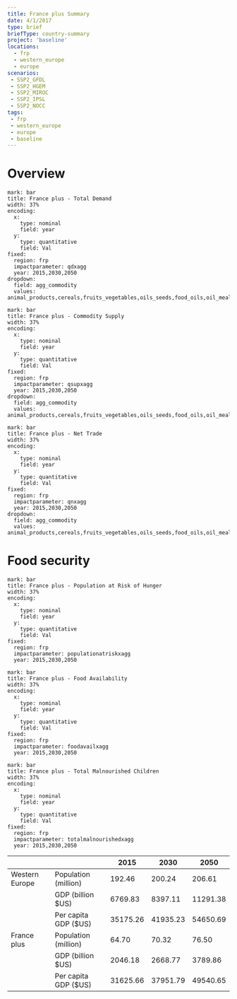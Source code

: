 ```yaml
---
title: France plus Summary
date: 4/1/2017
type: brief
briefType: country-summary
project: 'baseline'
locations:
  - frp
  - western_europe
  - europe
scenarios:
 - SSP2_GFDL
 - SSP2_HGEM
 - SSP2_MIROC
 - SSP2_IPSL
 - SSP2_NOCC
tags:
 - frp
 - western_europe
 - europe
 - baseline
---
```

# Overview 

```chart
mark: bar
title: France plus - Total Demand
width: 37%
encoding:
  x:
    type: nominal
    field: year
  y:
    type: quantitative
    field: Val
fixed:
  region: frp
  impactparameter: qdxagg
  year: 2015,2030,2050
dropdown:
  field: agg_commodity
  values: animal_products,cereals,fruits_vegetables,oils_seeds,food_oils,oil_meals,other,pulses,roots_tubers,sugar
```

```chart
mark: bar
title: France plus - Commodity Supply
width: 37%
encoding:
  x:
    type: nominal
    field: year
  y:
    type: quantitative
    field: Val
fixed:
  region: frp
  impactparameter: qsupxagg
  year: 2015,2030,2050
dropdown:
  field: agg_commodity
  values: animal_products,cereals,fruits_vegetables,oils_seeds,food_oils,oil_meals,other,pulses,roots_tubers,sugar
```

```chart
mark: bar
title: France plus - Net Trade
width: 37%
encoding:
  x:
    type: nominal
    field: year
  y:
    type: quantitative
    field: Val
fixed:
  region: frp
  impactparameter: qnxagg
  year: 2015,2030,2050
dropdown:
  field: agg_commodity
  values: animal_products,cereals,fruits_vegetables,oils_seeds,food_oils,oil_meals,other,pulses,roots_tubers,sugar
```

# Food security

```chart
mark: bar
title: France plus - Population at Risk of Hunger
width: 37%
encoding:
  x:
    type: nominal
    field: year
  y:
    type: quantitative
    field: Val
fixed:
  region: frp
  impactparameter: populationatriskxagg
  year: 2015,2030,2050
```

```chart
mark: bar
title: France plus - Food Availability
width: 37%
encoding:
  x:
    type: nominal
    field: year
  y:
    type: quantitative
    field: Val
fixed:
  region: frp
  impactparameter: foodavailxagg
  year: 2015,2030,2050
```

```chart
mark: bar
title: France plus - Total Malnourished Children
width: 37%
encoding:
  x:
    type: nominal
    field: year
  y:
    type: quantitative
    field: Val
fixed:
  region: frp
  impactparameter: totalmalnourishedxagg
  year: 2015,2030,2050
```

|   |   | 2015 | 2030 | 2050 |
|---|---|---|---|---|
| Western Europe | Population (million) | 192.46 | 200.24 | 206.61 |
|  | GDP (billion $US) | 6769.83 | 8397.11 | 11291.38 |
|  | Per capita GDP ($US) | 35175.26 | 41935.23 | 54650.69 |
| France plus | Population (million) | 64.70 | 70.32 | 76.50 |
|  | GDP (billion $US) | 2046.18 | 2668.77 | 3789.86 |
|  | Per capita GDP ($US) | 31625.66| 37951.79| 49540.65|